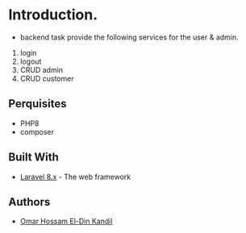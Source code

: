 # Introduction.

- backend task provide the following services for the user & admin.

1. login
1. logout
1. CRUD admin
1. CRUD customer


## Perquisites
 
 - PHP8
 - composer

## Built With

* [Laravel 8.x](https://laravel.com/docs/8.x) - The web framework 

## Authors
* [Omar Hossam El-Din Kandil](https://github.com/OmarHossamEldin)

